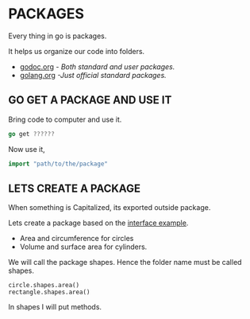 # PACKAGES

Every thing in go is packages.

It helps us organize our code into folders.

* [godoc.org](https://godoc.org/)
  _- Both standard and user packages._
* [golang.org](https://golang.org/pkg/)
  _-Just official standard packages._

## GO GET A PACKAGE AND USE IT

Bring code to computer and use it.

```go
go get ??????
```

Now use it,

```go
import "path/to/the/package"
```

## LETS CREATE A PACKAGE

When something is Capitalized, its exported outside package.

Lets create a package based on the [interface example](https://github.com/JeffDeCola/my-cheat-sheets/tree/master/software/development/languages/go-cheat-sheet/interfaces.md).

* Area and circumference for circles
* Volume and surface area for cylinders.

We will call the package shapes.  Hence the folder name must be called shapes.

    circle.shapes.area()
    rectangle.shapes.area()


In shapes I will put methods.
